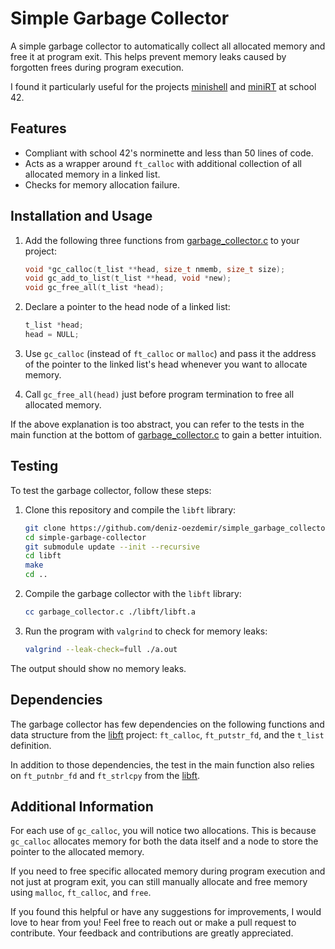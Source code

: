 # Simple Garbage Collector

A simple garbage collector to automatically collect all allocated memory and free it at program exit. This helps prevent memory leaks caused by forgotten frees during program execution.

I found it particularly useful for the projects [minishell](https://github.com/deniz-oezdemir/Minishell) and [miniRT](https://github.com/deniz-oezdemir/miniRT) at school 42.


## Features

- Compliant with school 42's norminette and less than 50 lines of code.
- Acts as a wrapper around `ft_calloc` with additional collection of all allocated memory in a linked list.
- Checks for memory allocation failure.

## Installation and Usage

1. Add the following three functions from [garbage_collector.c](./garbage_collector.c) to your project:

	```c
	void *gc_calloc(t_list **head, size_t nmemb, size_t size);
	void gc_add_to_list(t_list **head, void *new);
	void gc_free_all(t_list *head);
	```

2. Declare a pointer to the head node of a linked list:

	```c
	t_list *head;
	head = NULL;
	```

3. Use `gc_calloc` (instead of `ft_calloc` or `malloc`) and pass it the address of the pointer to the linked list's head whenever you want to allocate memory.

4. Call `gc_free_all(head)` just before program termination to free all allocated memory.

If the above explanation is too abstract, you can refer to the tests in the main function at the bottom of [garbage_collector.c](./garbage_collector.c) to gain a better intuition.

## Testing

To test the garbage collector, follow these steps:

1. Clone this repository and compile the `libft` library:

	```bash
	git clone https://github.com/deniz-oezdemir/simple_garbage_collector
	cd simple-garbage-collector
	git submodule update --init --recursive
	cd libft
	make
	cd ..
	```

2. Compile the garbage collector with the `libft` library:

	```bash
	cc garbage_collector.c ./libft/libft.a
	```

3. Run the program with `valgrind` to check for memory leaks:

	```bash
	valgrind --leak-check=full ./a.out
	```

The output should show no memory leaks.

## Dependencies

The garbage collector has few dependencies on the following functions and data structure from the [libft](https://github.com/deniz-oezdemir/libft) project: `ft_calloc`, `ft_putstr_fd`, and the `t_list` definition.

In addition to those dependencies, the test in the main function also relies on `ft_putnbr_fd` and `ft_strlcpy` from the [libft](https://github.com/deniz-oezdemir/libft).

## Additional Information

For each use of `gc_calloc`, you will notice two allocations. This is because `gc_calloc` allocates memory for both the data itself and a node to store the pointer to the allocated memory.

If you need to free specific allocated memory during program execution and not just at program exit, you can still manually allocate and free memory using `malloc`, `ft_calloc`, and `free`.

If you found this helpful or have any suggestions for improvements, I would love to hear from you! Feel free to reach out or make a pull request to contribute. Your feedback and contributions are greatly appreciated.

